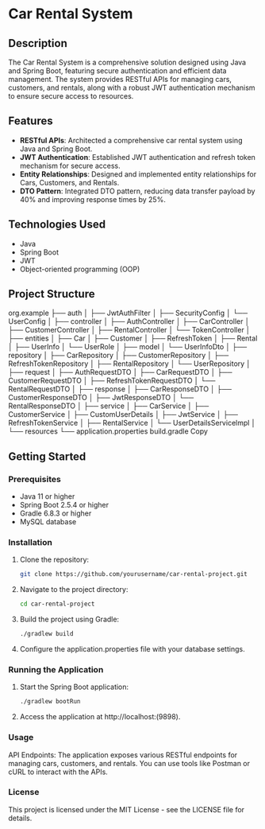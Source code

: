 # Car Rental System

## Description
The Car Rental System is a comprehensive solution designed using Java and Spring Boot, featuring secure authentication and efficient data management. The system provides RESTful APIs for managing cars, customers, and rentals, along with a robust JWT authentication mechanism to ensure secure access to resources.

## Features
- **RESTful APIs**: Architected a comprehensive car rental system using Java and Spring Boot.
- **JWT Authentication**: Established JWT authentication and refresh token mechanism for secure access.
- **Entity Relationships**: Designed and implemented entity relationships for Cars, Customers, and Rentals.
- **DTO Pattern**: Integrated DTO pattern, reducing data transfer payload by 40% and improving response times by 25%.

## Technologies Used
- Java
- Spring Boot
- JWT
- Object-oriented programming (OOP)

## Project Structure
org.example
├── auth
│   ├── JwtAuthFilter
│   ├── SecurityConfig
│   └── UserConfig
│
├── controller
│   ├── AuthController
│   ├── CarController
│   ├── CustomerController
│   ├── RentalController
│   └── TokenController
│
├── entities
│   ├── Car
│   ├── Customer
│   ├── RefreshToken
│   ├── Rental
│   ├── UserInfo
│   └── UserRole
│
├── model
│   └── UserInfoDto
│
├── repository
│   ├── CarRepository
│   ├── CustomerRepository
│   ├── RefreshTokenRepository
│   ├── RentalRepository
│   └── UserRepository
│
├── request
│   ├── AuthRequestDTO
│   ├── CarRequestDTO
│   ├── CustomerRequestDTO
│   ├── RefreshTokenRequestDTO
│   └── RentalRequestDTO
│
├── response
│   ├── CarResponseDTO
│   ├── CustomerResponseDTO
│   ├── JwtResponseDTO
│   └── RentalResponseDTO
│
├── service
│   ├── CarService
│   ├── CustomerService
│   ├── CustomUserDetails
│   ├── JwtService
│   ├── RefreshTokenService
│   ├── RentalService
│   └── UserDetailsServicelmpl
│
└── resources
└── application.properties
build.gradle
Copy
## Getting Started

### Prerequisites
- Java 11 or higher
- Spring Boot 2.5.4 or higher
- Gradle 6.8.3 or higher
- MySQL database

### Installation
1. Clone the repository:
   ```bash
   git clone https://github.com/yourusername/car-rental-project.git

2. Navigate to the project directory:
   ```bash
   cd car-rental-project

3. Build the project using Gradle:
   ```bash
   ./gradlew build

4. Configure the application.properties file with your database settings.

### Running the Application

1. Start the Spring Boot application:
   ```bash
   ./gradlew bootRun

2. Access the application at http://localhost:(9898).

### Usage

API Endpoints: The application exposes various RESTful endpoints for managing cars, customers, and rentals. You can use tools like Postman or cURL to interact with the APIs.


### License
This project is licensed under the MIT License - see the LICENSE file for details.

